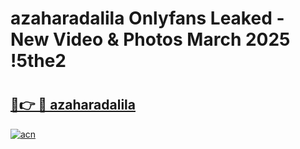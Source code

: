 # azaharadalila Onlyfans Leaked - New Video & Photos March 2025 !5the2

# <h2><a href="https://o6qc8j.iuczelnia.edu.pl?title=azaharadalila&ref=5the2">🔗👉 🔴 azaharadalila</a></h2>

[![acn](https://github.com/user-attachments/assets/0f9c940e-d8b0-45ae-aac7-cd30a18b3e1c)](https://o6qc8j.iuczelnia.edu.pl?title=azaharadalila&ref=5the2)

